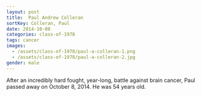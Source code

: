 ```yaml
---
layout: post
title:  Paul Andrew Colleran
sortKey: Colleran, Paul
date: 2014-10-08
categories: class-of-1978
tags: cancer
images:
  - /assets/class-of-1978/paul-a-colleran-1.png
  - /assets/class-of-1978/paul-a-colleran-2.jpg
gender: male
---
```

After an incredibly hard fought, year-long, battle against brain cancer, Paul passed away on October 8, 2014. He was 54 years old.

